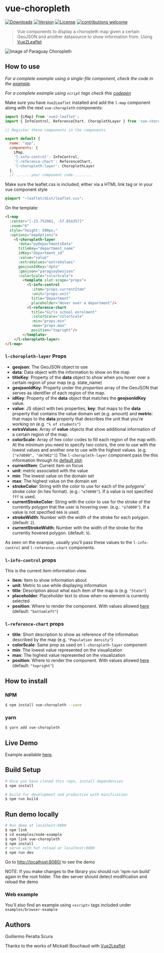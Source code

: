# vue-choropleth
<a href="https://www.npmjs.com/package/vue-choropleth"><img src="https://img.shields.io/npm/dt/vue-choropleth.svg" alt="Downloads"></a>
<a href="https://www.npmjs.com/package/vue-choropleth"><img src="https://img.shields.io/npm/v/vue-choropleth.svg" alt="Version"></a>
<a href="https://www.npmjs.com/package/vue-choropleth"><img src="https://img.shields.io/npm/l/vue-choropleth.svg" alt="License"></a>
[![contributions welcome](https://img.shields.io/badge/contributions-welcome-brightgreen.svg?style=flat)](https://github.com/voluntadpear/ChoroplethMap/issues)

> Vue components to display a choropleth map given a certain GeoJSON and another datasource to show information from. Using [Vue2Leaflet](https://korigan.github.com/Vue2Leaflet/)

![Image of Paraguay Choropleth](https://media.giphy.com/media/3ohzh15YwfUVpAWsJq/giphy.gif)

## How to use
*For a complete example using a single-file component, check the code in the [example](https://github.com/voluntadpear/vue-choropleth/blob/master/examples/node-example/src/App.vue).*

*For a complete example using `script` tags check this [codepen](https://codepen.io/goshi/pen/WdqPry)*

Make sure you have `Vue2Leaflet` installed and add the `l-map` component along with the next `vue-choropleth` components:
``` javascript
import {LMap} from 'vue2-leaflet';
import { InfoControl, ReferenceChart, ChoroplethLayer } from 'vue-choropleth'

// Register these components in the components

export default {
  name: "app",
  components: { 
    LMap,
    'l-info-control': InfoControl, 
    'l-reference-chart': ReferenceChart, 
    'l-choropleth-layer': ChoroplethLayer 
  },
  // .......your component code.........
``` 

Make sure the leaflet.css is included, either via a HTML link tag or in your vue component style

``` css
@import "~leaflet/dist/leaflet.css";
```

On the template:
```html
<l-map 
  :center="[-23.752961, -57.854357]" 
  :zoom="6" 
  style="height: 500px;" 
  :options="mapOptions">
    <l-choropleth-layer 
      :data="pyDepartmentsData" 
      titleKey="department_name" 
      idKey="department_id" 
      :value="value" 
      :extraValues="extraValues" 
      geojsonIdKey="dpto" 
      :geojson="paraguayGeojson" 
      :colorScale="colorScale">
        <template slot-scope="props">
          <l-info-control 
            :item="props.currentItem" 
            :unit="props.unit" 
            title="Department" 
            placeholder="Hover over a department"/>
          <l-reference-chart 
            title="Girls school enrolment" 
            :colorScale="colorScale" 
            :min="props.min" 
            :max="props.max" 
            position="topright"/>
        </template>
    </l-choropleth-layer>
</l-map>
```

### `l-choropleth-layer` Props
* **geojson**: The GeoJSON object to use
* **data**: Data object with the information to show on the map
* **titleKey**: Property of the **data** object to show when you hover over a certain region of your map (e.g. state_name)
* **geojsonIdKey**: Property under the *properties* array of the GeoJSON that serves as identifier of each region of the map.
* **idKey**: Property of the **data** object that matches the **geojsonIdKey** value.
* **value**: JS object with two properties, **key**: that maps to the **data** property that contains the value domain set (e.g. amount) and **metric**: that maps to the **data** property that describes the unit that you're working on (e.g. ```"% of students"```)
* **extraValues**: Array of **value** objects that show additional information of a certain region of the map.
* **colorScale**: Array of hex color codes to fill each region of the map with. At the minimum you need to specify two colors, the one to use with the lowest values and another one to use with the highest values. (e.g. ```["e7d090", "de7062"]```)
The `l-choropleth-layer` component pass the this information through its [default slot](https://vuejs.org/v2/guide/components.html#Scoped-Slots):
* **currentItem**: Current item on focus
* **unit**: metric associated with the value
* **min**: The lowest value on the domain set
* **max**: The highest value on the domain set
* **strokeColor**: String with the color to use for each of the polygons' stroke color (in hex format). (e.g.: ```"e7d090"```). If a value is not specified ```fff``` is used.
* **currentStrokeColor**: String with the color to use for the stroke of the currently polygon that the user is hovering over. (e.g.: ```"e7d090"```). If a value is not specified ```666``` is used.
* **strokeWidth**: Number with the width of the stroke for each polygon. (default: ```2```).
* **currentStrokeWidth**: Number with the width of the stroke for the currently hovered polygon. (default: ```5```).

As seen on the example, usually you'll pass these values to the `l-info-control` and `l-reference-chart` components.

### `l-info-control` props
This is the current item information view.
* **item**: Item to show information about
* **unit**: Metric to use while displaying information
* **title**: Description about what each item of the map is (e.g. ```"State"```)
* **placeholder**: Placeholder text to show when no element is currently selected
* **position**: Where to render the component. With values allowed [here](http://leafletjs.com/reference-1.2.0.html#control-position) (default: ```"bottomleft"```)

### `l-reference-chart` props
* **title**: Short description to show as reference of the information described by the map (e.g. ```"Population density"```)
* **colorScale**: Same prop as used on `l-choropleth-layer` component
* **min**: The lowest value represented on the visualization
* **max**: The highest value represented on the visualization
* **position**: Where to render the component. With values allowed [here](http://leafletjs.com/reference-1.2.0.html#control-position) (default: ```"topright"```)


## How to install
### NPM
``` bash
$ npm install vue-choropleth --save
```
### yarn
``` bash
$ yarn add vue-choropleth
```

## Live Demo
Example available [here](http://educacionporgeneros.herokuapp.com/).

## Build Setup

``` bash
# Once you have cloned this repo, install dependencies
$ npm install

# build for development and production with minification
$ npm run build

```

## Run demo locally
``` bash
# Run demo at localhost:8080
$ npm link
$ cd examples/node-example
$ npm link vue-choropleth
$ npm install
# serve with hot reload at localhost:8080
$ npm run dev
```
Go to <http://localhost:8080/> to see the demo

NOTE: If you make changes to the library you should run 'npm run build' again in the root folder.
The dev server should detect modification and reload the demo

### Web example

You'll also find an example using  `<script>` tags included under `examples/browser-example`
## Authors

Guillermo Peralta Scura

Thanks to the works of Mickaël Bouchaud with [Vue2Leaflet](https://raw.githubusercontent.com/KoRiGaN/Vue2Leaflet)
